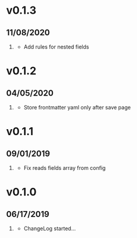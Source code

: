 # v0.1.3
##  11/08/2020

1. [](#new)
    * Add rules for nested fields

# v0.1.2
##  04/05/2020

1. [](#fix)
    * Store frontmatter yaml only after save page

# v0.1.1
##  09/01/2019

1. [](#fix)
    * Fix reads fields array from config

# v0.1.0
##  06/17/2019

1. [](#new)
    * ChangeLog started...
